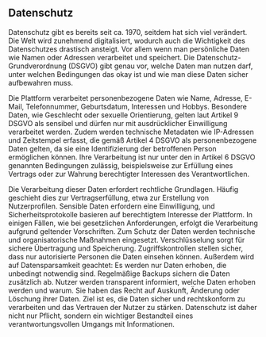## Datenschutz

Datenschutz gibt es bereits seit ca. 1970, seitdem hat sich viel verändert. Die Welt wird zunehmend digitalisiert, wodurch auch die Wichtigkeit des Datenschutzes drastisch ansteigt. Vor allem wenn man persönliche Daten wie Namen oder Adressen verarbeitet und speichert. Die Datenschutz-Grundverordnung (DSGVO) gibt genau vor, welche Daten man nutzen darf, unter welchen Bedingungen das okay ist und wie man diese Daten sicher aufbewahren muss.

Die Plattform verarbeitet personenbezogene Daten wie Name, Adresse, E-Mail, Telefonnummer, Geburtsdatum, Interessen und Hobbys. Besondere Daten, wie Geschlecht oder sexuelle Orientierung, gelten laut Artikel 9 DSGVO als sensibel und dürfen nur mit ausdrücklicher Einwilligung verarbeitet werden. Zudem werden technische Metadaten wie IP-Adressen und Zeitstempel erfasst, die gemäß Artikel 4 DSGVO als personenbezogene Daten gelten, da sie eine Identifizierung der betroffenen Person ermöglichen können. Ihre Verarbeitung ist nur unter den in Artikel 6 DSGVO genannten Bedingungen zulässig, beispielsweise zur Erfüllung eines Vertrags oder zur Wahrung berechtigter Interessen des Verantwortlichen.

Die Verarbeitung dieser Daten erfordert rechtliche Grundlagen. Häufig geschieht dies zur Vertragserfüllung, etwa zur Erstellung von Nutzerprofilen. Sensible Daten erfordern eine Einwilligung, und Sicherheitsprotokolle basieren auf berechtigtem Interesse der Plattform. In einigen Fällen, wie bei gesetzlichen Anforderungen, erfolgt die Verarbeitung aufgrund geltender Vorschriften. Zum Schutz der Daten werden technische und organisatorische Maßnahmen eingesetzt. Verschlüsselung sorgt für sichere Übertragung und Speicherung. Zugriffskontrollen stellen sicher, dass nur autorisierte Personen die Daten einsehen können. Außerdem wird auf Datensparsamkeit geachtet: Es werden nur Daten erhoben, die unbedingt notwendig sind. Regelmäßige Backups sichern die Daten zusätzlich ab. Nutzer werden transparent informiert, welche Daten erhoben werden und warum. Sie haben das Recht auf Auskunft, Änderung oder Löschung ihrer Daten. Ziel ist es, die Daten sicher und rechtskonform zu verarbeiten und das Vertrauen der Nutzer zu stärken. Datenschutz ist daher nicht nur Pflicht, sondern ein wichtiger Bestandteil eines verantwortungsvollen Umgangs mit Informationen.